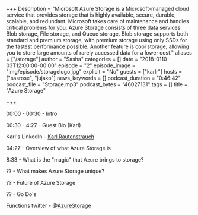 ﻿+++
Description = "Microsoft Azure Storage is a Microsoft-managed cloud service that provides storage that is highly available, secure, durable, scalable, and redundant. Microsoft takes care of maintenance and handles critical problems for you. Azure Storage consists of three data services: Blob storage, File storage, and Queue storage. Blob storage supports both standard and premium storage, with premium storage using only SSDs for the fastest performance possible. Another feature is cool storage, allowing you to store large amounts of rarely accessed data for a lower cost."
aliases = ["/storage"]
author = "Sasha"
categories = []
date = "2018-0110-03T12:00:00-00:00"
episode = "2"
episode_image = "img/episode/storagelogo.jpg"
explicit = "No"
guests = ["karlr"]
hosts = ["sasrose", "jujako"]
news_keywords = []
podcast_duration = "0:46:42"
podcast_file = "Storage.mp3"
podcast_bytes = "46027131"
tags = []
title = "Azure Storage"


+++

00:00 - 00:30 - Intro

00:30 - 4:27 - Guest Bio (Karl)

Karl's LinkedIn - <a href="https://www.linkedin.com/in/karlrautenstrauch/"><span class=SpellE>Karl Rautenstrauch</span></a>

04:27 - Overview of what Azure <span class=SpellE>Storage</span> is 

8:33 - What is the "magic" that Azure brings to storage?

?? - What makes Azure Storage unique? 

?? - Future of Azure Storage

?? - Go Do's 


Functions twitter - <a href="https://twitter.com/azurestorage">@<span class=SpellE>AzureStorage</span></a>
